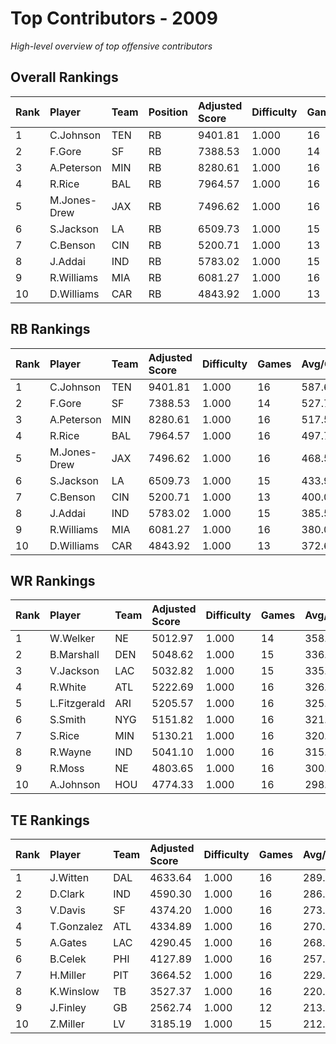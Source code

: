 # Top Contributors - 2009

*High-level overview of top offensive contributors*

## Overall Rankings

| Rank | Player       | Team | Position | Adjusted Score | Difficulty | Games | Avg/Game | Typical | Consistency | Trend      |
| :----| :------------| :----| :--------| :--------------| :----------| :-----| :--------| :-------| :-----------| :----------|
| 1    | C.Johnson    | TEN  | RB       | 9401.81        | 1.000      | 16    | 587.61   | 551.20  | 8/1/7       | Increasing |
| 2    | F.Gore       | SF   | RB       | 7388.53        | 1.000      | 14    | 527.75   | 554.65  | 6/3/5       | Decreasing |
| 3    | A.Peterson   | MIN  | RB       | 8280.61        | 1.000      | 16    | 517.54   | 482.68  | 8/1/7       | Decreasing |
| 4    | R.Rice       | BAL  | RB       | 7964.57        | 1.000      | 16    | 497.79   | 528.32  | 8/2/6       | Stable     |
| 5    | M.Jones-Drew | JAX  | RB       | 7496.62        | 1.000      | 16    | 468.54   | 440.46  | 8/2/6       | Decreasing |
| 6    | S.Jackson    | LA   | RB       | 6509.73        | 1.000      | 15    | 433.98   | 454.92  | 7/5/3       | Stable     |
| 7    | C.Benson     | CIN  | RB       | 5200.71        | 1.000      | 13    | 400.05   | 412.54  | 6/2/5       | Decreasing |
| 8    | J.Addai      | IND  | RB       | 5783.02        | 1.000      | 15    | 385.53   | 385.28  | 5/2/8       | Increasing |
| 9    | R.Williams   | MIA  | RB       | 6081.27        | 1.000      | 16    | 380.08   | 318.18  | 8/2/6       | Stable     |
| 10   | D.Williams   | CAR  | RB       | 4843.92        | 1.000      | 13    | 372.61   | 334.53  | 5/2/6       | Decreasing |

## RB Rankings

| Rank | Player       | Team | Adjusted Score | Difficulty | Games | Avg/Game | Typical | Consistency | Trend      |
| :----| :------------| :----| :--------------| :----------| :-----| :--------| :-------| :-----------| :----------|
| 1    | C.Johnson    | TEN  | 9401.81        | 1.000      | 16    | 587.61   | 551.20  | 8/1/7       | Increasing |
| 2    | F.Gore       | SF   | 7388.53        | 1.000      | 14    | 527.75   | 554.65  | 6/3/5       | Decreasing |
| 3    | A.Peterson   | MIN  | 8280.61        | 1.000      | 16    | 517.54   | 482.68  | 8/1/7       | Decreasing |
| 4    | R.Rice       | BAL  | 7964.57        | 1.000      | 16    | 497.79   | 528.32  | 8/2/6       | Stable     |
| 5    | M.Jones-Drew | JAX  | 7496.62        | 1.000      | 16    | 468.54   | 440.46  | 8/2/6       | Decreasing |
| 6    | S.Jackson    | LA   | 6509.73        | 1.000      | 15    | 433.98   | 454.92  | 7/5/3       | Stable     |
| 7    | C.Benson     | CIN  | 5200.71        | 1.000      | 13    | 400.05   | 412.54  | 6/2/5       | Decreasing |
| 8    | J.Addai      | IND  | 5783.02        | 1.000      | 15    | 385.53   | 385.28  | 5/2/8       | Increasing |
| 9    | R.Williams   | MIA  | 6081.27        | 1.000      | 16    | 380.08   | 318.18  | 8/2/6       | Stable     |
| 10   | D.Williams   | CAR  | 4843.92        | 1.000      | 13    | 372.61   | 334.53  | 5/2/6       | Decreasing |

## WR Rankings

| Rank | Player       | Team | Adjusted Score | Difficulty | Games | Avg/Game | Typical | Consistency | Trend      |
| :----| :------------| :----| :--------------| :----------| :-----| :--------| :-------| :-----------| :----------|
| 1    | W.Welker     | NE   | 5012.97        | 1.000      | 14    | 358.07   | 367.88  | 6/1/7       | Increasing |
| 2    | B.Marshall   | DEN  | 5048.62        | 1.000      | 15    | 336.57   | 319.81  | 7/3/5       | Increasing |
| 3    | V.Jackson    | LAC  | 5032.82        | 1.000      | 15    | 335.52   | 356.92  | 7/2/6       | Decreasing |
| 4    | R.White      | ATL  | 5222.69        | 1.000      | 16    | 326.42   | 318.24  | 8/0/8       | Increasing |
| 5    | L.Fitzgerald | ARI  | 5205.57        | 1.000      | 16    | 325.35   | 313.38  | 8/1/7       | Decreasing |
| 6    | S.Smith      | NYG  | 5151.82        | 1.000      | 16    | 321.99   | 301.03  | 8/3/5       | Stable     |
| 7    | S.Rice       | MIN  | 5130.21        | 1.000      | 16    | 320.64   | 304.31  | 8/1/7       | Increasing |
| 8    | R.Wayne      | IND  | 5041.10        | 1.000      | 16    | 315.07   | 287.47  | 7/1/8       | Decreasing |
| 9    | R.Moss       | NE   | 4803.65        | 1.000      | 16    | 300.23   | 278.29  | 8/0/8       | Stable     |
| 10   | A.Johnson    | HOU  | 4774.33        | 1.000      | 16    | 298.40   | 273.86  | 6/1/9       | Increasing |

## TE Rankings

| Rank | Player     | Team | Adjusted Score | Difficulty | Games | Avg/Game | Typical | Consistency | Trend      |
| :----| :----------| :----| :--------------| :----------| :-----| :--------| :-------| :-----------| :----------|
| 1    | J.Witten   | DAL  | 4633.64        | 1.000      | 16    | 289.60   | 255.24  | 8/2/6       | Increasing |
| 2    | D.Clark    | IND  | 4590.30        | 1.000      | 16    | 286.89   | 259.32  | 7/1/8       | Stable     |
| 3    | V.Davis    | SF   | 4374.20        | 1.000      | 16    | 273.39   | 206.46  | 8/1/7       | Stable     |
| 4    | T.Gonzalez | ATL  | 4334.89        | 1.000      | 16    | 270.93   | 281.67  | 9/1/6       | Stable     |
| 5    | A.Gates    | LAC  | 4290.45        | 1.000      | 16    | 268.15   | 257.55  | 7/3/6       | Stable     |
| 6    | B.Celek    | PHI  | 4127.89        | 1.000      | 16    | 257.99   | 226.56  | 7/2/7       | Stable     |
| 7    | H.Miller   | PIT  | 3664.52        | 1.000      | 16    | 229.03   | 191.10  | 7/3/6       | Stable     |
| 8    | K.Winslow  | TB   | 3527.37        | 1.000      | 16    | 220.46   | 205.76  | 8/1/7       | Increasing |
| 9    | J.Finley   | GB   | 2562.74        | 1.000      | 12    | 213.56   | 187.08  | 5/1/6       | Increasing |
| 10   | Z.Miller   | LV   | 3185.19        | 1.000      | 15    | 212.35   | 244.23  | 7/2/6       | Increasing |

